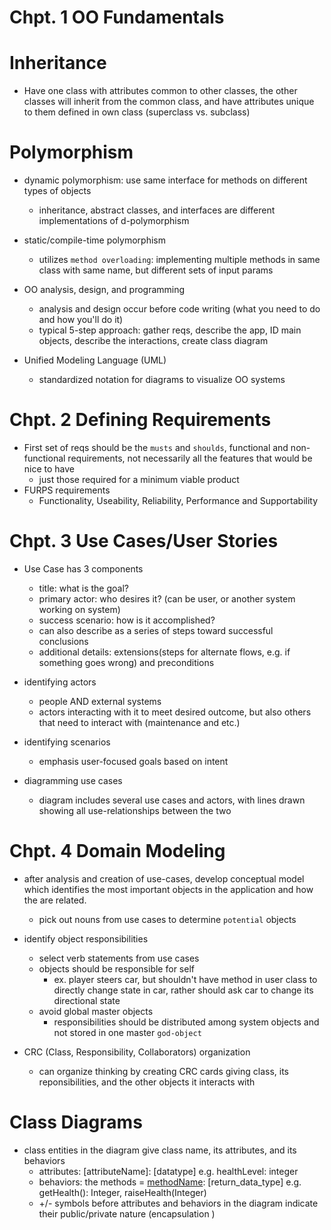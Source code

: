 # Chpt. 1 OO Fundamentals

# Inheritance
- Have one class with attributes common to other classes, the other classes will inherit from the common class, and have attributes unique to them defined in own class (superclass vs. subclass)
# Polymorphism
- dynamic polymorphism: use same interface for methods on different types of objects
    - inheritance, abstract classes, and interfaces are different implementations of d-polymorphism
- static/compile-time polymorphism
    -  utilizes `method overloading`: implementing multiple methods in same class with same name, but different sets of input params

- OO analysis, design, and programming
    - analysis and design occur before code writing (what you need to do and how you'll do it)
    - typical 5-step approach: gather reqs, describe the app, ID main objects, describe the interactions, create class diagram

- Unified Modeling Language (UML)
    - standardized notation for diagrams to visualize OO systems

# Chpt. 2 Defining Requirements
- First set of reqs should be the `musts` and `shoulds`, functional and non-functional requirements, not necessarily all the features that would be nice to have
    - just those required for a minimum viable product
- FURPS requirements
    - Functionality, Useability, Reliability, Performance and Supportability

# Chpt. 3 Use Cases/User Stories
- Use Case has 3 components
    - title: what is the goal?
    - primary actor: who desires it? (can be user, or another system working on system)
    - success scenario: how is it accomplished?
    - can also describe as a series of steps toward successful conclusions
    - additional details: extensions(steps for alternate flows, e.g. if something goes wrong) and preconditions

- identifying actors
    - people AND external systems
    - actors interacting with it to meet desired outcome, but also others that need to interact with (maintenance and etc.)
- identifying scenarios
    - emphasis user-focused goals based on intent
- diagramming use cases
    - diagram includes several use cases and actors, with lines drawn showing all use-relationships between the two

# Chpt. 4 Domain Modeling
- after analysis and creation of use-cases, develop conceptual model which identifies the most important objects in the application and how the are related.
    -  pick out nouns from use cases to determine `potential` objects

- identify object responsibilities
    - select verb statements from use cases
    - objects should be responsible for self
        - ex. player steers car, but shouldn't have method in user class to directly change state in car, rather should ask car to change its directional state
    - avoid global master objects
        - responsibilities should be distributed among system objects and not stored in one master `god-object`
- CRC (Class, Responsibility, Collaborators) organization
    - can organize thinking by creating CRC cards giving class, its reponsibilities, and the other objects it interacts with

# Class Diagrams
- class entities in the diagram give class name, its attributes, and its behaviors
    - attributes: [attributeName]: [datatype] e.g. healthLevel: integer
    - behaviors: the methods = [methodName](params): [return_data_type] e.g. getHealth(): Integer, raiseHealth(Integer)
    - +/- symbols before attributes and behaviors in the diagram indicate their public/private nature (encapsulation )